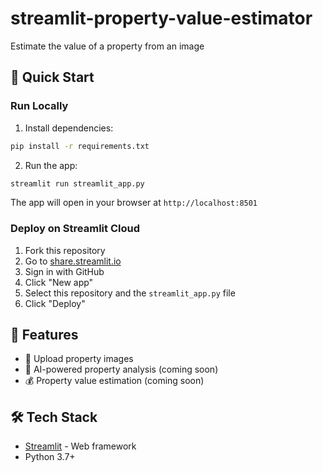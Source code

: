 # streamlit-property-value-estimator
Estimate the value of a property from an image

## 🚀 Quick Start

### Run Locally

1. Install dependencies:
```bash
pip install -r requirements.txt
```

2. Run the app:
```bash
streamlit run streamlit_app.py
```

The app will open in your browser at `http://localhost:8501`

### Deploy on Streamlit Cloud

1. Fork this repository
2. Go to [share.streamlit.io](https://share.streamlit.io)
3. Sign in with GitHub
4. Click "New app"
5. Select this repository and the `streamlit_app.py` file
6. Click "Deploy"

## 📝 Features

- 📸 Upload property images
- 🤖 AI-powered property analysis (coming soon)
- 💰 Property value estimation (coming soon)

## 🛠️ Tech Stack

- [Streamlit](https://streamlit.io/) - Web framework
- Python 3.7+
